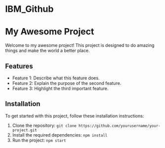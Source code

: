 # IBM_Github
# My Awesome Project

Welcome to my awesome project! This project is designed to do amazing things and make the world a better place.

## Features

- Feature 1: Describe what this feature does.
- Feature 2: Explain the purpose of the second feature.
- Feature 3: Highlight the third important feature.

## Installation

To get started with this project, follow these installation instructions:

1. Clone the repository: `git clone https://github.com/yourusername/your-project.git`
2. Install the required dependencies: `npm install`
3. Run the project: `npm start`
